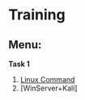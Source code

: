 # Training

## Menu:

**Task 1**

1. [Linux Command](https://github.com/dophison/Training/blob/main/Linux/Stage2.md)
2. [WinServer+Kali]
